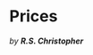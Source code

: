# Prices

*by* ***R.S. Christopher***

<!--
Lord Jesus Christ, Son of the Living God
Have mercy on me
a sinner
-->

